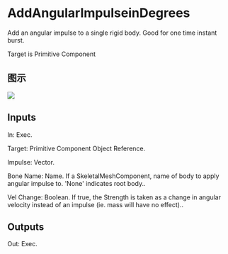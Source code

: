# AddAngularImpulseinDegrees

Add an angular impulse to a single rigid body. Good for one time instant burst.

Target is Primitive Component

## 图示

![]($-20221218-20203218.png)

## Inputs

In: Exec.

Target: Primitive Component Object Reference.

Impulse: Vector.

Bone Name: Name. If a SkeletalMeshComponent, name of body to apply angular impulse to. 'None' indicates root body..

Vel Change: Boolean. If true, the Strength is taken as a change in angular velocity instead of an impulse (ie. mass will have no effect)..  

## Outputs

Out: Exec.

